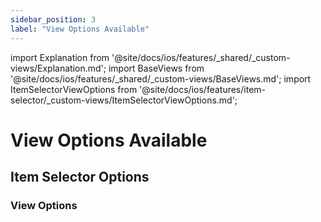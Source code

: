 ```yaml
---
sidebar_position: 3
label: "View Options Available"
---
```


import Explanation from '@site/docs/ios/features/_shared/_custom-views/Explanation.md';
import BaseViews from '@site/docs/ios/features/_shared/_custom-views/BaseViews.md';
import ItemSelectorViewOptions from '@site/docs/ios/features/item-selector/_custom-views/ItemSelectorViewOptions.md';

# View Options Available

<Explanation />
<BaseViews />

## Item Selector Options

### View Options

<ItemSelectorViewOptions />
